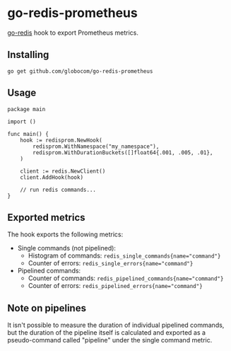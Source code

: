 # go-redis-prometheus

[go-redis](https://github.com/go-redis/redis) hook to export Prometheus metrics.

## Installing

    go get github.com/globocom/go-redis-prometheus

## Usage

```golang
package main

import ()

func main() {
    hook := redisprom.NewHook(
        redisprom.WithNamespace("my_namespace"),
        redisprom.WithDurationBuckets([]float64{.001, .005, .01},
    )

    client := redis.NewClient()
    client.AddHook(hook)

    // run redis commands...
}
```

## Exported metrics

The hook exports the following metrics:

- Single commands (not pipelined):
  - Histogram of commands: `redis_single_commands{name="command"}`
  - Counter of errors: `redis_single_errors{name="command"}`
 - Pipelined commands:
   - Counter of commands: `redis_pipelined_commands{name="command"}`
   - Counter of errors: `redis_pipelined_errors{name="command"}`

## Note on pipelines

It isn't possible to measure the duration of individual
pipelined commands, but the duration of the pipeline itself is calculated and 
exported as a pseudo-command called "pipeline" under the single command metric.
